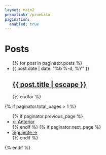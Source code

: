 ```yaml
---
layout: main2
permalink: /pruebita
pagination: 
  enabled: true
---
```



<main class="home" id="post" role="main" itemprop="mainContentOfPage" itemscope="itemscope" itemtype="http://schema.org/Blog">


<div class="home">

  <h1 class="page-heading">Posts</h1>
  


  <ul class="post-list">
    <!-- 
        Here is the main paginator logic called.
        All calls to site.posts should be replaced by paginator.posts 
    -->
    {% for post in paginator.posts %}
      <li>
        <span class="post-meta">{{ post.date | date: "%b %-d, %Y" }}</span>
        <h2>
          <a class="post-link" href="{{ post.url | relative_url }}">{{ post.title | escape }}</a>
        </h2>
      </li>
    {% endfor %}
  </ul>
  
  <!-- 
    Showing buttons to move to the next and to the previous list of posts (pager buttons).
  -->
  {% if paginator.total_pages > 1 %}
  <ul class="pager">
      {% if paginator.previous_page %}
      <li class="previous">
          <a href="{{ paginator.previous_page_path | prepend: site.baseurl | replace: '//', '/' }}">&larr; Anterior</a>
      </li>
      {% endif %}
      {% if paginator.next_page %}
      <li class="next">
          <a href="{{ paginator.next_page_path | prepend: site.baseurl | replace: '//', '/' }}">Siguiente &rarr;</a>
      </li>
      {% endif %}
  </ul>
  {% endif %}



</div>



</main>